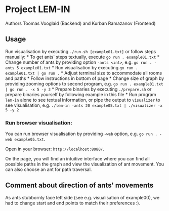 # Project LEM-IN

Authors Toomas Vooglaid (Backend) and Kurban Ramazanov (Frontend)

## Usage

Run visualisation by executing `./run.sh [example01.txt]` or follow steps manually:
    * To get ants' steps textually, execute `go run . example01.txt`
    * Change number of ants by providing option `-ants <int>`, e.g. `go run . -ants 5 example01.txt`
    * Run visualisation by executing `go run . example01.txt | go run .`
        * Adjust terminal size to accommodate all rooms and paths
        * Follow instructions in bottom of page
        * Change size of graph by providing zooming options to second program, e.g. `go run . example01.txt | go run . -x 5 -y 3`
    * Prepare binaries by executing `./prepare.sh` or prepare binaries yourself by following example in this file
    * Run program `lem-in` alone to see textual information, or pipe the output to `visualizer` to see visualisation, e.g. `./lem-in -ants 20 example05.txt | ./visualizer -x 5 -y 2`

### Run browser visualisation:

You can run browser visualisation by providing `-web` option, e.g. `go run . -web example05.txt`.

Open in your browser: `http://localhost:8080/`.

On the page, you will find an intuitive interface where you can find all possible paths in the graph and view the visualization of ant movement. You can also choose an ant for path traversal.


## Comment about direction of ants' movements

As ants stubbornly face left side (see e.g. visualisation of example00), we had to change start and end points to match their preferences :).
